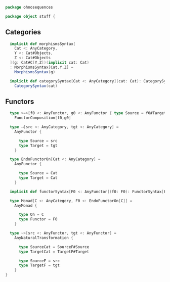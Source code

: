
```scala
package ohnosequences

package object stuff {
```


## Categories


```scala
  implicit def morphismsSyntax[
    Cat <: AnyCategory,
    Y <: Cat#Objects,
    Z <: Cat#Objects
  ](g: Cat#C[Y,Z])(implicit cat: Cat)
  : MorphismsSyntax[Cat,Y,Z] =
    MorphismsSyntax(g)

  implicit def categorySyntax[Cat <: AnyCategory](cat: Cat): CategorySyntax[Cat] =
    CategorySyntax(cat)
```


## Functors


```scala
  type >=>[f0 <: AnyFunctor, g0 <: AnyFunctor { type Source = f0#Target }] =
    FunctorComposition[f0,g0]

  type ⟶[src <: AnyCategory, tgt <: AnyCategory] =
    AnyFunctor {

      type Source = src
      type Target = tgt
    }

  type EndoFunctorOn[Cat <: AnyCategory] =
    AnyFunctor {

      type Source = Cat
      type Target = Cat
    }

  implicit def functorSyntax[F0 <: AnyFunctor](f0: F0): FunctorSyntax[F0] = FunctorSyntax(f0)

  type Monad[C <: AnyCategory, F0 <: EndoFunctorOn[C]] =
    AnyMonad {

      type On = C
      type Functor = F0
    }

  type ~>[src <: AnyFunctor, tgt <: AnyFunctor] =
    AnyNaturalTransformation {

      type SourceCat = SourceF#Source
      type TargetCat = TargetF#Target

      type SourceF = src
      type TargetF = tgt
    }
}

```




[test/scala/categories.scala]: ../../test/scala/categories.scala.md
[main/scala/monoidalCategories.scala]: monoidalCategories.scala.md
[main/scala/distributiveLaws.scala]: distributiveLaws.scala.md
[main/scala/package.scala]: package.scala.md
[main/scala/monads.scala]: monads.scala.md
[main/scala/monoidalFunctors.scala]: monoidalFunctors.scala.md
[main/scala/functors.scala]: functors.scala.md
[main/scala/naturalTransformations.scala]: naturalTransformations.scala.md
[main/scala/kleisli.scala]: kleisli.scala.md
[main/scala/categories.scala]: categories.scala.md